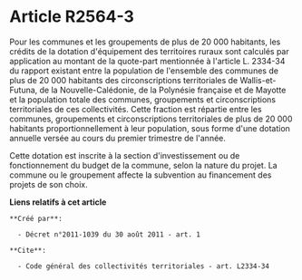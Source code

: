 # Article R2564-3

Pour les communes et les groupements de plus de 20 000 habitants, les crédits de la dotation d'équipement des territoires
ruraux sont calculés par application au montant de la quote-part mentionnée à l'article L. 2334-34 du rapport existant entre
la population de l'ensemble des communes de plus de 20 000 habitants des circonscriptions territoriales de Wallis-et-Futuna,
de la Nouvelle-Calédonie, de la Polynésie française et de Mayotte et la population totale des communes, groupements et
circonscriptions territoriales de ces collectivités. Cette fraction est répartie entre les communes, groupements et
circonscriptions territoriales de plus de 20 000 habitants proportionnellement à leur population, sous forme d'une dotation
annuelle versée au cours du premier trimestre de l'année. 

Cette dotation est inscrite à la section d'investissement ou de fonctionnement du budget de la commune, selon la nature du
projet. La commune ou le groupement affecte la subvention au financement des projets de son choix.

**Liens relatifs à cet article**

	**Créé par**:

	  - Décret n°2011-1039 du 30 août 2011 - art. 1

	**Cite**:

	  - Code général des collectivités territoriales - art. L2334-34
